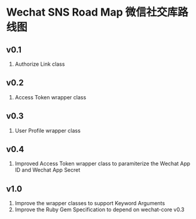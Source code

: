 # Wechat SNS Road Map 微信社交库路线图

## v0.1
1. Authorize Link class

## v0.2
1. Access Token wrapper class

## v0.3
1. User Profile wrapper class

## v0.4
1. Improved Access Token wrapper class to paramiterize the Wechat App ID and Wechat App Secret

## v1.0
1. Improve the wrapper classes to support Keyword Arguments
2. Improve the Ruby Gem Specification to depend on wechat-core v0.3
